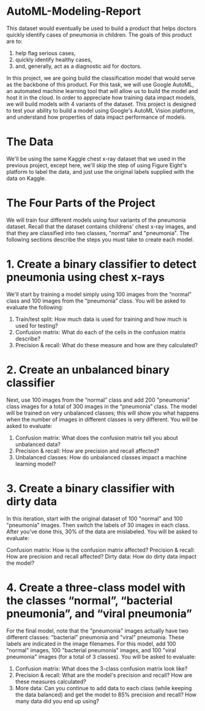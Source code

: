 # AutoML-Modeling-Report
This dataset would eventually be used to build a product that helps doctors quickly identify cases of pneumonia in children. The goals of this product are to:

1) help flag serious cases,
2) quickly identify healthy cases,
3) and, generally, act as a diagnostic aid for doctors.

In this project, we are going build the classification model that would serve as the backbone of this product. For this task, we will use Google AutoML, an automated machine learning tool that will allow us to build the model and host it in the cloud. In order to appreciate how training data impact models, we will build models with 4 variants of the dataset. This project is designed to test your ability to build a model using Google's AutoML Vision platform, and understand how properties of data impact performance of models.
# The Data
We'll be using the same Kaggle chest x-ray dataset that we used in the previous project, except here, we'll skip the step of using Figure Eight's platform to label the data, and just use the original labels supplied with the data on Kaggle.

# The Four Parts of the Project
We will train four different models using four variants of the pneumonia dataset. Recall that the dataset contains childrens' chest x-ray images, and that they are classified into two classes, "normal" and "pneumonia". The following sections describe the steps you must take to create each model.

# 1. Create a binary classifier to detect pneumonia using chest x-rays
We'll start by training a model simply using 100 images from the “normal” class and 100 images from the “pneumonia” class. You will be asked to evaluate the following:

1) Train/test split: How much data is used for training and how much is used for testing?
2) Confusion matrix: What do each of the cells in the confusion matrix describe?
3) Precision & recall: What do these measure and how are they calculated?
# 2. Create an unbalanced binary classifier
Next, use 100 images from the “normal” class and add 200 "pneumonia" class images for a total of 300 images in the “pneumonia” class. The model will be trained on very unbalanced classes; this will show you what happens when the number of images in different classes is very different. You will be asked to evaluate:

1) Confusion matrix: What does the confusion matrix tell you about unbalanced data?
2) Precision & recall: How are precision and recall affected?
3) Unbalanced classes: How do unbalanced classes impact a machine learning model?

# 3. Create a binary classifier with dirty data
In this iteration, start with the original dataset of 100 "normal" and 100 "pneumonia" images. Then switch the labels of 30 images in each class. After you've done this, 30% of the data are mislabeled. You will be asked to evaluate:

Confusion matrix: How is the confusion matrix affected?
Precision & recall: How are precision and recall affected?
Dirty data: How do dirty data impact the model?

# 4. Create a three-class model with the classes “normal”, “bacterial pneumonia”, and “viral pneumonia”
For the final model, note that the "pneumonia" images actually have two different classes: "bacterial" pneumonia and "viral" pneumonia. These labels are indicated in the image filenames. For this model, add 100 "normal" images, 100 "bacterial pneumonia" images, and 100 "viral pneumonia" images (for a total of 3 classes). You will be asked to evaluate:

1) Confusion matrix: What does the 3-class confusion matrix look like?
2) Precision & recall: What are the model's precision and recall? How are these measures calculated?
3) More data: Can you continue to add data to each class (while keeping the data balanced) and get the model to 85% precision and recall? How many data did you end up using?
